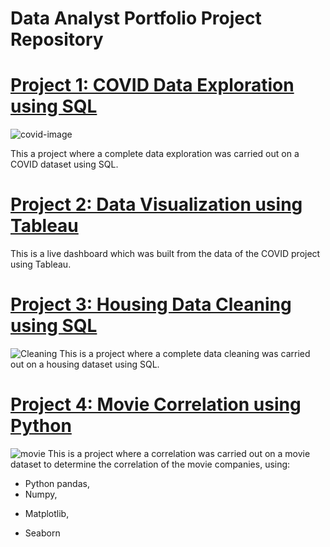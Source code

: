# Data Analyst Portfolio Project Repository

# [Project 1: COVID Data Exploration using SQL](https://tegatheanalyst.github.io/COVID-Data-Exploration-SQL/)
![covid-image](https://encrypted-tbn0.gstatic.com/images?q=tbn:ANd9GcSNW7z_G_mTtDAiI-d8jegqU4L2BaJma4m4cQ&usqp=CAU)
 
 This a project where a complete data exploration was carried out on a COVID dataset using SQL.

# [Project 2: Data Visualization using Tableau](https://tegatheanalyst.github.io/Tableau-Dashboard/)
This is a live dashboard which was built from the data of the COVID project using Tableau.

# [Project 3: Housing Data Cleaning using SQL](https://tegatheanalyst.github.io/Housing-Data-Cleaning-SQL/)
![Cleaning](https://media.premiumtimesng.com/wp-content/files/2018/08/Housing-estate.jpg)
This is a project where a complete data cleaning was carried out on a housing dataset using SQL.

# [Project 4: Movie Correlation using Python](https://tegatheanalyst.github.io/movie-correlation-python/)
![movie](https://hips.hearstapps.com/hmg-prod.s3.amazonaws.com/images/summer-movies-1587392939.jpg)
This is a project where a correlation was carried out on a movie dataset to determine the correlation of the movie companies, using:
 - Python pandas,
 - Numpy, 
 * Matplotlib, 
 + Seaborn 




